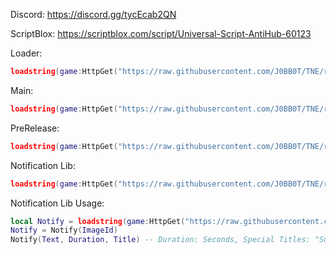 Discord:
https://discord.gg/tycEcab2QN

ScriptBlox:
https://scriptblox.com/script/Universal-Script-AntiHub-60123

Loader:
```lua
loadstring(game:HttpGet("https://raw.githubusercontent.com/J0BB0T/TNE/refs/heads/main/Loader.lua")()
```
Main:
```lua
loadstring(game:HttpGet("https://raw.githubusercontent.com/J0BB0T/TNE/refs/heads/main/AntiHub.lua")()
```
PreRelease:
```lua
loadstring(game:HttpGet("https://raw.githubusercontent.com/J0BB0T/TNE/refs/heads/main/AntiHubPre.lua"))()
```

Notification Lib:
```lua
loadstring(game:HttpGet("https://raw.githubusercontent.com/J0BB0T/TNE/refs/heads/main/RealNotify.lua"))()
```

Notification Lib Usage:

```lua
local Notify = loadstring(game:HttpGet("https://raw.githubusercontent.com/J0BB0T/TNE/refs/heads/main/RealNotify.lua"))() -- Function
Notify = Notify(ImageId)
Notify(Text, Duration, Title) -- Duration: Seconds, Special Titles: "Success", "Error", "AntiCheat", "Debug". Rich Text Supported.
```

